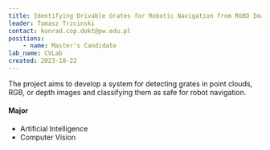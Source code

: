```yaml
---
title: Identifying Drivable Grates for Robotic Navigation from RGBD Images
leader: Tomasz Trzcinski
contact: konrad.cop.dokt@pw.edu.pl
positions:
    - name: Master's Candidate
lab_name: CVLab
created: 2023-10-22
---
```


The project aims to develop a system for detecting grates in point clouds, RGB, or depth images and classifying them as safe for robot navigation.

#### Major 
- Artificial Intelligence
- Computer Vision
